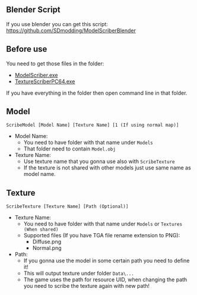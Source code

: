 ## Blender Script
If you use blender you can get this script: https://github.com/SDmodding/ModelScriberBlender

## Before use

You need to get those files in the folder:
- [ModelScriber.exe](https://github.com/SDmodding/ModelScriber/releases)
- [TextureScriberPC64.exe](https://github.com/SDmodding/TextureScriber/releases)

If you have everything in the folder then open command line in that folder.

## Model
`ScribeModel [Model Name] [Texture Name] [1 (If using normal map)]`
- Model Name:
    - You need to have folder with that name under `Models`
    - That folder need to contain `Model.obj`
- Texture Name:
    - Use texture name that you gonna use also with `ScribeTexture`
    - If the texture is not shared with other models just use same name as model name.

## Texture
`ScribeTexture [Texture Name] [Path (Optional)]`
- Texture Name:
    - You need to have folder with that name under `Models` or `Textures (When shared)`
    - Supported files (If you have TGA file rename extension to PNG):
        - Diffuse.png
        - Normal.png
- Path:
    - If you gonna use the model in some certain path you need to define it!
    - This will output texture under folder `Data\...`
    - The game uses the path for resource UID, when changing the path you need to scribe the texture again with new path!
